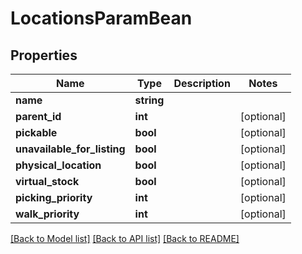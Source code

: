 # LocationsParamBean

## Properties
Name | Type | Description | Notes
------------ | ------------- | ------------- | -------------
**name** | **string** |  | 
**parent_id** | **int** |  | [optional] 
**pickable** | **bool** |  | [optional] 
**unavailable_for_listing** | **bool** |  | [optional] 
**physical_location** | **bool** |  | [optional] 
**virtual_stock** | **bool** |  | [optional] 
**picking_priority** | **int** |  | [optional] 
**walk_priority** | **int** |  | [optional] 

[[Back to Model list]](../README.md#documentation-for-models) [[Back to API list]](../README.md#documentation-for-api-endpoints) [[Back to README]](../README.md)


